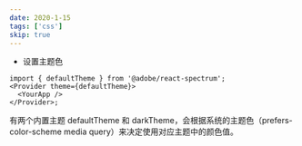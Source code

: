 ```yaml
---
date: 2020-1-15
tags: ['css']
skip: true
---
```


- 设置主题色

```tsx
import { defaultTheme } from '@adobe/react-spectrum';
<Provider theme={defaultTheme}>
  <YourApp />
</Provider>;
```

有两个内置主题 defaultTheme 和 darkTheme，会根据系统的主题色（prefers-color-scheme media query）来决定使用对应主题中的颜色值。
